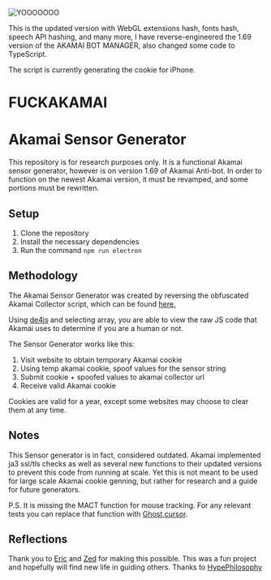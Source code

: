 
![YOOOOOOO](https://github.com/luluhoc/akamai_sensor_generator_1.69/blob/main/screenshot/Screenshot_3.png?raw=true)

This is the updated version with WebGL extensions hash, fonts hash, speech API hashing, and many more, I have reverse-engineered the 1.69 version of the AKAMAI BOT MANAGER, also changed some code to TypeScript.

The script is currently generating the cookie for iPhone.

FUCKAKAMAI
===
# Akamai Sensor Generator
This repository is for research purposes only. It is a functional Akamai sensor generator, however is on version 1.69 of Akamai Anti-bot. In order to function on the newest Akamai version, it must be revamped, and some portions must be rewritten.



## Setup
1. Clone the repository
2. Install the necessary dependencies
3. Run the command `npm run electron`

## Methodology
The Akamai Sensor Generator was created by reversing the obfuscated Akamai Collector script, which can be found [here.](https://us.louisvuitton.com/bundles/f07e41afui210f89b730060204942b)

Using [de4js](https://lelinhtinh.github.io/de4js/) and selecting array, you are able to view the raw JS code that Akamai uses to determine if you are a human or not.

The Sensor Generator works like this:
1. Visit website to obtain temporary Akamai cookie
2. Using temp akamai cookie, spoof values for the sensor string
3. Submit cookie + spoofed values to akamai collector url
4. Receive valid Akamai cookie

Cookies are valid for a year, except some websites may choose to clear them at any time.

## Notes
This Sensor generator is in fact, considered outdated. Akamai implemented ja3 ssl/tls checks as well as several new functions to their updated versions to prevent this code from running at scale. Yet this is not meant to be used for large scale Akamai cookie genning, but rather for research and a guide for future generators.

P.S. It is missing the MACT function for mouse tracking. For any relevant tests you can replace that function with [Ghost cursor](https://www.npmjs.com/package/ghost-cursor).

## Reflections
Thank you to [Eric](https://github.com/ericz99) and [Zed](https://github.com/zedd3v) for making this possible. This was a fun project and hopefully will find new life in guiding others. Thanks to [HypePhilosophy](https://github.com/HypePhilosophy/Akamai_Sensor_Generator)

